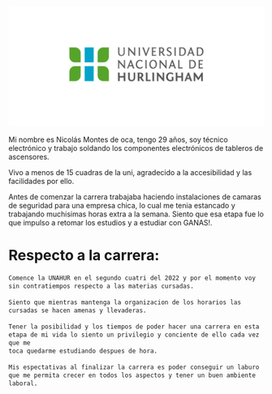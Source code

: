 ![Logo UNAHUR](./assets/UNAHUR.png)

Mi nombre es Nicolás Montes de oca, tengo 29 años, soy técnico electrónico y trabajo soldando los componentes electrónicos de tableros de ascensores.
    
Vivo a menos de 15 cuadras de la uni, agradecido a la accesibilidad y las facilidades por ello.
    
Antes de comenzar la carrera trabajaba haciendo instalaciones de camaras de seguridad para una empresa chica, lo cual me tenia estancado y trabajando
muchisimas horas extra a la semana. Siento que esa etapa fue lo que impulso a retomar los estudios y a estudiar con GANAS!. 
    

# Respecto a la carrera:
    Comence la UNAHUR en el segundo cuatri del 2022 y por el momento voy sin contratiempos respecto a las materias cursadas.
    
    Siento que mientras mantenga la organizacion de los horarios las cursadas se hacen amenas y llevaderas.
    
    Tener la posibilidad y los tiempos de poder hacer una carrera en esta etapa de mi vida lo siento un privilegio y conciente de ello cada vez que me 
    toca quedarme estudiando despues de hora. 
    
    Mis espectativas al finalizar la carrera es poder conseguir un laburo que me permita crecer en todos los aspectos y tener un buen ambiente laboral.


